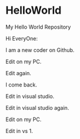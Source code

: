 # HelloWorld
My Hello World Repository


Hi EveryOne:

I am a new coder on Github.

Edit on my PC.

Edit again.

I come back.

Edit in visual studio.

Edit in visual studio again.

Edit on my PC.

Edit in vs 1.